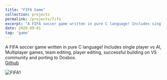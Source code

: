 ```yaml
---
title: "FIFA Game"
collection: projects
permalink: /projects/fifa
excerpt: "A FIFA soccer game written in pure C language! Includes single player vs AI, Multiplayer games, team editing, player editing, successful building on VS community and porting to Dosbox. <br/><img src='/images/FIFA1.png'>"
date: 2020-09-01
tag: 'game'
---
```


A FIFA soccer game written in pure C language! Includes single player vs AI, Multiplayer games, team editing, player editing, successful building on VS community and porting to Dosbox.   
[Github](https://github.com/jinjinhe2001/FIFApro)


![FIFA1](http://jinjinhe2001.github.io/images/FIFA1.png)

